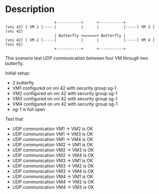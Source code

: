 # Description

```
                      +-----------+      +-----------+
(vni 42) [ VM 1 ]-----|           |      |           |-----[ VM 3 ] (vni 42)
                      | Butterfly +======+ Butterfly |
(vni 42) [ VM 2 ]-----|           |      |           |-----[ VM 4 ] (vni 42)
                      +-----------+      +-----------+

```

This scenario test UDP communication between four VM through two butterfly.

Initial setup:
- 2 butterfly
- VM1 configured on vni 42 with security group sg-1
- VM2 configured on vni 42 with security group sg-1
- VM3 configured on vni 42 with security group sg-1
- VM4 configured on vni 42 with security group sg-1
- sg-1 is full open

Test that
- UDP communication VM1 -> VM2 is OK
- UDP communication VM1 -> VM3 is OK
- UDP communication VM1 -> VM4 is OK
- UDP communication VM2 -> VM1 is OK
- UDP communication VM2 -> VM3 is OK
- UDP communication VM2 -> VM4 is OK
- UDP communication VM3 -> VM1 is OK
- UDP communication VM3 -> VM2 is OK
- UDP communication VM3 -> VM4 is OK
- UDP communication VM4 -> VM1 is OK
- UDP communication VM4 -> VM2 is OK
- UDP communication VM4 -> VM3 is OK
